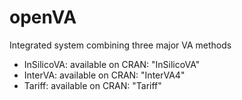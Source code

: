 # openVA
Integrated system combining three major VA methods

- InSilicoVA: available on CRAN: "InSilicoVA"
- InterVA: available on CRAN: "InterVA4"
- Tariff: available on CRAN: "Tariff"
